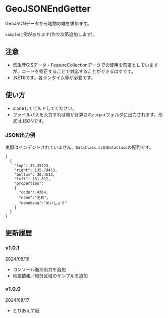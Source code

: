 # GeoJSONEndGetter
GeoJSONデータから地物の端を求めます。

`sample`に例があります(作り次第追加します)。


## 注意
- 気象庁GISデータ・FeatureCollectionデータでの使用を前提としていますが、コードを修正することで対応することができるはずです。
- .NET8です。各ランタイム等が必要です。

## 使い方
- cloneしてビルドしてください。
- ファイルパスを入力すれば端が計算され`output`フォルダに出力されます。形式はJSONです。

### JSON出力例
実際はインデントされていません。`DataClass.cs`の`DataClass`の配列です。
```JSON:出力内容例
[
  {
    "top": 35.35223,
    "right": 135.79453,
    "bottom": 30.4513,
    "left": 131.312,
    "properties":
    {
      "code": 4364,
      "name":"名称",
      "namekana":"めいしょう"
    }
  }
]
```

## 更新履歴
### v1.0.1
2024/08/18
- コンソール進捗出力を追加
- 地震情報／細分区域のサンプルを追加

### v1.0.0
2024/08/17
- とりあえず仮
